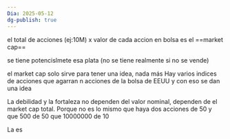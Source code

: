 ```yaml
---
Dia: 2025-05-12
dg-publish: true
---
```

el total de acciones (ej:10M) x valor de cada accion en bolsa es el ==market cap== 

se tiene potencislmete esa plata (no se tiene realmente si no se vende)

el market cap solo sirve para tener una idea, nada más
Hay varios indices de acciones que agarran n acciones de la bolsa de EEUU y con eso se dan una idea

La debilidad y la fortaleza no dependen del valor nominal, dependen de el market cap total. Porque no es lo mismo que haya dos acciones de 50 y que 500 de 50 que 10000000 de 10

La es


